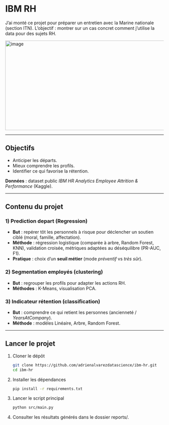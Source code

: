 # IBM RH

J’ai monté ce projet pour préparer un entretien avec la Marine nationale (section ITN).
L’objectif : montrer sur un cas concret comment j’utilise la data pour des sujets RH.

<img width="550" height="284" alt="image" src="https://github.com/user-attachments/assets/32811649-0eb6-4a86-85c2-f21029d84954" />

---

## Objectifs

- Anticiper les départs.  
- Mieux comprendre les profils.  
- Identifier ce qui favorise la rétention.

**Données** : dataset public *IBM HR Analytics Employee Attrition & Performance* (Kaggle).

---

## Contenu du projet

### 1) Prediction depart (Regression)
- **But** : repérer tôt les personnels à risque pour déclencher un soutien ciblé (moral, famille, affectation).  
- **Méthode** : régression logistique (comparée à arbre, Random Forest, KNN), validation croisée, métriques adaptées au déséquilibre (PR-AUC, F1).  
- **Pratique** : choix d’un **seuil métier** (mode *préventif* vs *très sûr*).

### 2) Segmentation employés (clustering)
- **But** : regrouper les profils pour adapter les actions RH.  
- **Méthodes** : K-Means, visualisation PCA.

### 3) Indicateur rétention (classification)
- **But** : comprendre ce qui retient les personnes (ancienneté / *YearsAtCompany*).  
- **Méthode** : modèles Linéaire, Arbre, Random Forest.

---

## Lancer le projet

1. Cloner le dépôt
   ```bash
   git clone https://github.com/adrienalvarezdatascience/ibm-hr.git
   cd ibm-hr
   ```

2. Installer les dépendances
   ```bash
   pip install -r requirements.txt
   ```

4. Lancer le script principal
   ```bash
   python src/main.py
   ```
   
6. Consulter les résultats générés dans le dossier reports/.
